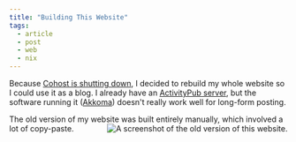 ```yaml
---
title: "Building This Website"
tags:
  - article
  - post
  - web
  - nix
---
```


Because [Cohost is shutting down](https://cohost.org/staff/post/7611443-cohost-to-shut-down), I decided to rebuild my whole website so I could use it as a blog. I already have an [ActivityPub server](https://social.ashwalker.net/Ash), but the software running it ([Akkoma](https://akkoma.dev/AkkomaGang/akkoma/)) doesn't really work well for long-form posting.

The old version of my website <img style="float: inline-end" src="ashwalker.net_old.png" alt="A screenshot of the old version of this website."/> was built entirely manually, which involved a lot of copy-paste.
